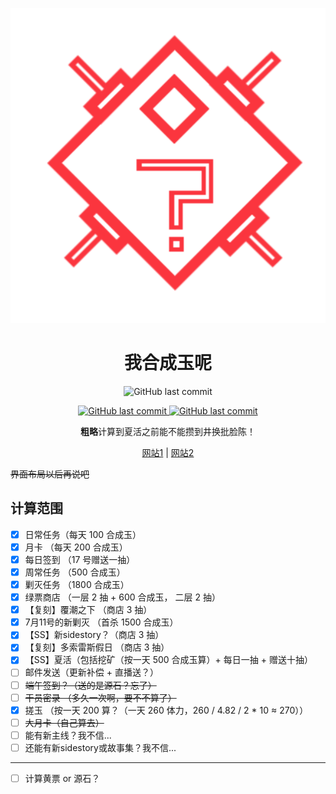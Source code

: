 <p align="center">
 <img src="./images/icon.svg">
</p>
<h1 align="center"> 我合成玉呢 </h1>
<p align="center">
<img alt="GitHub last commit" src="https://img.shields.io/github/last-commit/qiutongxue/arkn-where-is-my-hcy">
</p>
<p align="center">
<a href="https://arkn-where-is-my-hcy.vercel.app/">
 <img alt="GitHub last commit" src="https://img.shields.io/badge/Vercel-143?logo=vercel&color=000&logoColor=fff">
</a>
<a href="https://whereismyhcy.netlify.app/">
<img alt="GitHub last commit" src="https://img.shields.io/badge/Netlify-143?logo=netlify&color=00c7b7&logoColor=fff">
</a>


</p>
<p align="center"><strong>粗略</strong>计算到夏活之前能不能攒到井换批脸陈！</p>
<p align="center"><a href="https://arkn-where-is-my-hcy.vercel.app/">网站1</a> | <a href="https://whereismyhcy.netlify.app/">网站2</a></p>


~~界面布局以后再说吧~~

## 计算范围

- [x] 日常任务（每天 100 合成玉）
- [x] 月卡 （每天 200 合成玉）
- [x] 每日签到 （17 号赠送一抽）
- [x] 周常任务 （500 合成玉）
- [x] 剿灭任务 （1800 合成玉）
- [x] 绿票商店 （一层 2 抽 + 600 合成玉， 二层 2 抽）
- [x] 【复刻】覆潮之下 （商店 3 抽）
- [x] 7月11号的新剿灭 （首杀 1500 合成玉）
- [x] 【SS】新sidestory？（商店 3 抽）
- [x] 【复刻】多索雷斯假日 （商店 3 抽）
- [x] 【SS】夏活（包括挖矿（按一天 500 合成玉算）+ 每日一抽 + 赠送十抽）
- [ ] 邮件发送（更新补偿 + 直播送？）
- [ ] ~~端午签到？（送的是源石？忘了）~~
- [ ] ~~干员密录 （多久一次啊，要不不算了）~~
- [x] 搓玉 （按一天 200 算？（一天 260 体力，260 / 4.82 / 2 * 10 ≈ 270））
- [ ] ~~大月卡（自己算去）~~
- [ ] 能有新主线？我不信...
- [ ] 还能有新sidestory或故事集？我不信...

---

- [ ] 计算黄票 or 源石？
